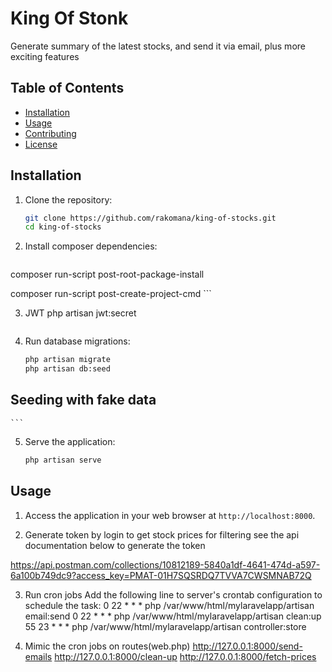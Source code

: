 # King Of Stonk

Generate summary of the latest stocks, and send it via email, plus more exciting features

## Table of Contents

- [Installation](#installation)
- [Usage](#usage)
- [Contributing](#contributing)
- [License](#license)

## Installation

1. Clone the repository:

    ```sh
    git clone https://github.com/rakomana/king-of-stocks.git
    cd king-of-stocks
    ```

2. Install composer dependencies:

    ```sh
composer run-script post-root-package-install

composer run-script post-create-project-cmd
    ```

3. JWT
    php artisan jwt:secret
    ```

4. Run database migrations:

    ```sh
    php artisan migrate
    php artisan db:seed
## Seeding with fake data
    ```

5. Serve the application:

    ```sh
    php artisan serve
    ```

## Usage

1. Access the application in your web browser at `http://localhost:8000`.

2. Generate token by login to get stock prices for filtering
see the api documentation below to generate the token

https://api.postman.com/collections/10812189-5840a1df-4641-474d-a597-6a100b749dc9?access_key=PMAT-01H7SQSRDQ7TVVA7CWSMNAB72Q

3. Run cron jobs
Add the following line to server's crontab configuration to schedule the task:
0 22 * * * php /var/www/html/mylaravelapp/artisan email:send
0 22 * * * php /var/www/html/mylaravelapp/artisan clean:up
55 23 * * * php /var/www/html/mylaravelapp/artisan controller:store

4. Mimic the cron jobs on routes(web.php)
http://127.0.0.1:8000/send-emails
http://127.0.0.1:8000/clean-up
http://127.0.0.1:8000/fetch-prices
